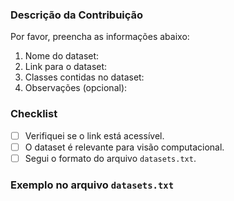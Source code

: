 ### Descrição da Contribuição

Por favor, preencha as informações abaixo:

1. Nome do dataset:
2. Link para o dataset:
3. Classes contidas no dataset:
4. Observações (opcional):

### Checklist

- [ ] Verifiquei se o link está acessível.
- [ ] O dataset é relevante para visão computacional.
- [ ] Segui o formato do arquivo `datasets.txt`.

### Exemplo no arquivo `datasets.txt`


